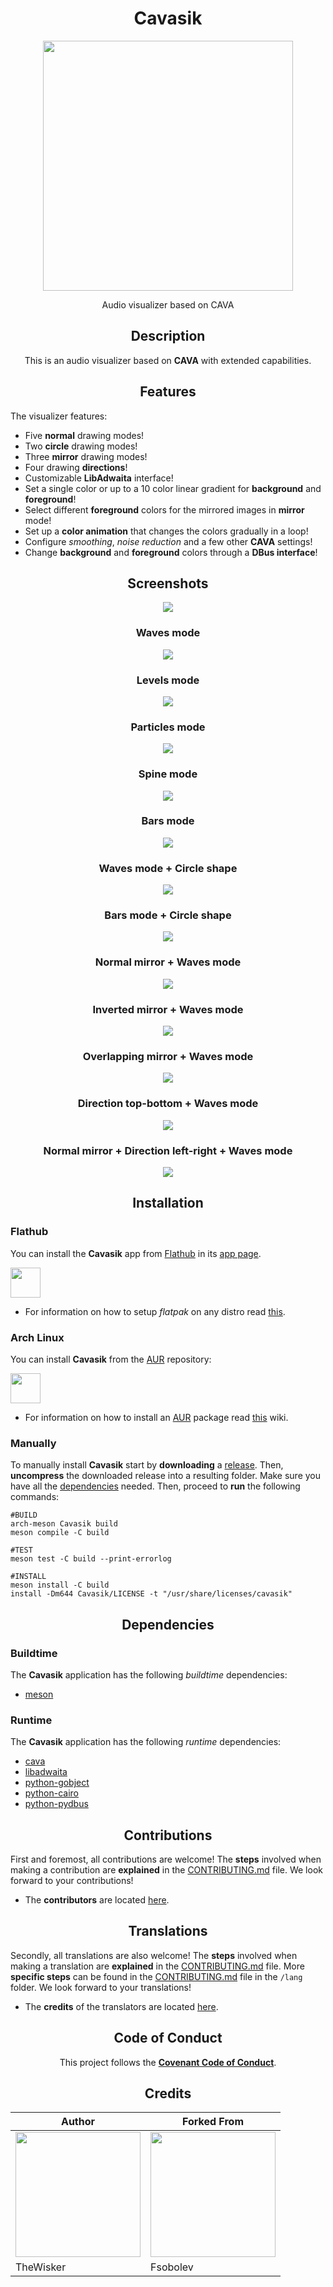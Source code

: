 <h1 align="center">Cavasik</h1>
<div align="center">
    <img width="400" src="./assets/icons/io.github.TheWisker.Cavasik.png">
</div>
<p align="center">Audio visualizer based on CAVA</p>

<h2 align="center">Description</h2>

<p align="center">This is an audio visualizer based on <b>CAVA</b> with extended capabilities.</p>

<h2 align="center">Features</h2>

The visualizer features:

- Five **normal** drawing modes!
- Two **circle** drawing modes!
- Three **mirror** drawing modes!
- Four drawing **directions**!
- Customizable **LibAdwaita** interface!
- Set a single color or up to a 10 color linear gradient for **background** and **foreground**!
- Select different **foreground** colors for the mirrored images in **mirror** mode!
- Set up a **color animation** that changes the colors gradually in a loop!
- Configure *smoothing*, *noise reduction* and a few other **CAVA** settings!
- Change **background** and **foreground** colors through a **DBus interface**!

<h2 align="center">Screenshots</h2>

<div align="center">
    <img src="./assets/screenshots/main.png"></img>
</div>

<h3 align="center">Waves mode</h2>

<div align="center">
    <img src="./assets/screenshots/waves.png"></img>
</div>

<h3 align="center">Levels mode</h2>

<div align="center">
    <img src="./assets/screenshots/levels.png"></img>
</div>

<h3 align="center">Particles mode</h2>

<div align="center">
    <img src="./assets/screenshots/particles.png"></img>
</div>

<h3 align="center">Spine mode</h2>

<div align="center">
    <img src="./assets/screenshots/spine.png"></img>
</div>

<h3 align="center">Bars mode</h2>

<div align="center">
    <img src="./assets/screenshots/bars.png"></img>
</div>

<h3 align="center">Waves mode + Circle shape</h2>

<div align="center">
    <img src="./assets/screenshots/wave_circle.png"></img>
</div>

<h3 align="center">Bars mode + Circle shape</h2>

<div align="center">
    <img src="./assets/screenshots/bars_circle.png"></img>
</div>

<h3 align="center">Normal mirror + Waves mode</h2>

<div align="center">
    <img src="./assets/screenshots/mirror_normal.png"></img>
</div>

<h3 align="center">Inverted mirror + Waves mode</h2>

<div align="center">
    <img src="./assets/screenshots/mirror_inverted.png"></img>
</div>

<h3 align="center">Overlapping mirror + Waves mode</h2>

<div align="center">
    <img src="./assets/screenshots/mirror_overlapping.png"></img>
</div>

<h3 align="center">Direction top-bottom + Waves mode</h2>

<div align="center">
    <img src="./assets/screenshots/direction_top.png"></img>
</div>

<h3 align="center">Normal mirror + Direction left-right + Waves mode</h2>

<div align="center">
    <img src="./assets/screenshots/mirror_column.png"></img>
</div>

<h2 align="center">Installation</h2>

<h3>Flathub</h3>

You can install the **Cavasik** app from [Flathub][flathub] in its [app page][flathub-cavasik].

<a href="https://flathub.org/apps/details/io.github.TheWisker.Cavasik">
<img src="https://flathub.org/assets/badges/flathub-badge-en.png" height=48px/>
</a>

- For information on how to setup *flatpak* on any distro read [this][flatpak-setup].

<h3>Arch Linux</h3>

You can install **Cavasik** from the [AUR][aur] repository:

<a href="https://aur.archlinux.org/packages/cavasik">
<img src="https://camo.githubusercontent.com/f4b1ed57afad4fc0cc6f7acbfdf76be7bebaa104563e1e756ba7b91095eec461/68747470733a2f2f692e696d6775722e636f6d2f3958416a6330482e706e67" height=48px/>
</a>

- For information on how to install an [AUR][aur] package read [this][aur-wiki] wiki.

<h3>Manually</h3>

To manually install **Cavasik** start by **downloading** a [release][releases].
Then, **uncompress** the downloaded release into a resulting folder.
Make sure you have all the [dependencies][dependencies] needed.
Then, proceed to **run** the following commands:

```
#BUILD
arch-meson Cavasik build
meson compile -C build

#TEST
meson test -C build --print-errorlog

#INSTALL
meson install -C build
install -Dm644 Cavasik/LICENSE -t "/usr/share/licenses/cavasik"
```

<h2 align="center">Dependencies</h2>

<h3 align="left">Buildtime</h3>

The **Cavasik** application has the following *buildtime* dependencies:

- [meson][meson]

<h3 align="left">Runtime</h3>

The **Cavasik** application has the following *runtime* dependencies:

- [cava][cava]
- [libadwaita][libadwaita]
- [python-gobject][python-gobject]
- [python-cairo][python-cairo]
- [python-pydbus][python-pydbus]

<h2 align="center">Contributions</h2>

First and foremost, all contributions are welcome!
The **steps** involved when making a contribution are **explained** in the [CONTRIBUTING.md][contributing] file.
We look forward to your contributions!

- The **contributors** are located [here][contributors].

<h2 align="center">Translations</h2>

Secondly, all translations are also welcome!
The **steps** involved when making a translation are **explained** in the [CONTRIBUTING.md][contributing] file.
More **specific steps** can be found in the [CONTRIBUTING.md][lang-contributing] file in the `/lang` folder.
We look forward to your translations!

- The **credits** of the translators are located [here][translator-credits].

<h2 align="center">Code of Conduct</h2>

<p align="center"> This project follows the <a href="./.github/CODE_OF_CONDUCT.md"><b>Covenant Code of Conduct</b></a>.</p>

[flathub]: https://flathub.org/
[flathub-cavasik]: x
[flatpak-setup]: https://flatpak.org/setup/
[aur]: https://aur.archlinux.org/
[aur-wiki]: https://wiki.archlinux.org/title/Arch_User_Repository
[releases]: x
[dependencies]: https://github.com/TheWisker/Cavasik#dependencies
[meson]: https://mesonbuild.com/
[cava]: https://github.com/karlstav/cava
[libadwaita]: https://gitlab.gnome.org/GNOME/libadwaita
[python-gobject]: https://pygobject.readthedocs.io/en/latest/
[python-cairo]: https://pycairo.readthedocs.io/en/latest/
[python-pydbus]: https://pydbus.readthedocs.io/en/latest/gettingstarted.html
[contributors]: ./CONTRIBUTORS.md
[contributing]: ./CONTRIBUTING.md
[lang-contributing]: ./lang/CONTRIBUTING.md
[translator-credits]: ./lang/CREDITS.json

<h2 align="center">Credits</h2>

<div align="center">
    
| Author | Forked From |
| ------------- | ------------- |
| <a href="https://github.com/TheWisker"><img width="200" height="200" src="./assets/profile.png"></img></a>  | <a href="https://github.com/fsobolev"><img width="200" height="200" src="./assets/fork_profile.png"></img></a>  |
| TheWisker | Fsobolev |

</div>
